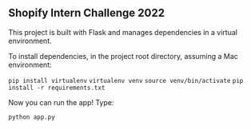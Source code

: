 ## Shopify Intern Challenge 2022

This project is built with Flask and manages dependencies in a virtual environment.

To install dependencies, in the project root directory, assuming a Mac environment:

```pip install virtualenv```
```virtualenv venv```
```source venv/bin/activate```
```pip install -r requirements.txt```

Now you can run the app! Type:

```python app.py```

